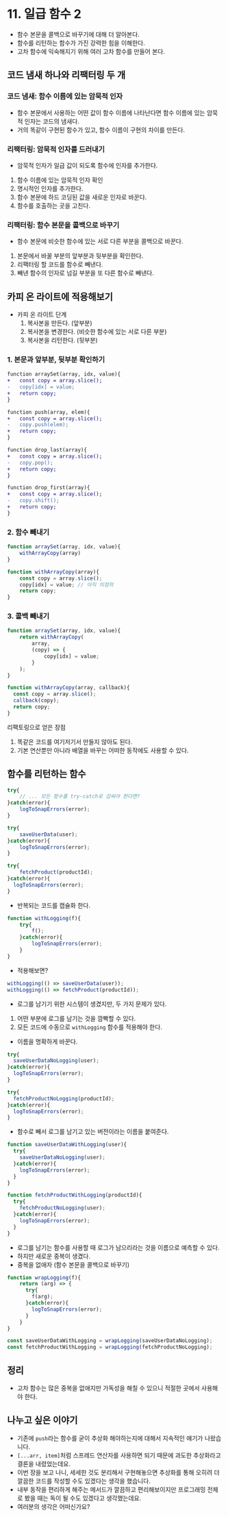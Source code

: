 # 11. 일급 함수 2

- 함수 본문을 콜백으로 바꾸기에 대해 더 알아본다.
- 함수를 리턴하는 함수가 가진 강력한 힘을 이해한다.
- 고차 함수에 익숙해지기 위해 여러 고차 함수를 만들어 본다.

## 코드 냄새 하나와 리팩터링 두 개

### 코드 냄새: 함수 이름에 있는 암묵적 인자

- 함수 본문에서 사용하는 어떤 값이 함수 이름에 나타난다면 함수 이름에 있는 암묵적 인자는 코드의 냄새다.
- 거의 똑같이 구현된 함수가 있고, 함수 이름이 구현의 차이를 만든다.

### 리팩터링: 암묵적 인자를 드러내기

- 암묵적 인자가 일급 값이 되도록 함수에 인자를 추가한다.
1. 함수 이름에 있는 암묵적 인자 확인
2. 명시적인 인자를 추가한다.
3. 함수 본문에 하드 코딩된 값을 새로운 인자로 바꾼다.
4. 함수를 호출하는 곳을 고친다.

### 리팩터링: 함수 본문을 콜백으로 바꾸기

- 함수 본문에 비슷한 함수에 있는 서로 다른 부분을 콜백으로 바꾼다.
1. 본문에서 바꿀 부분의 앞부분과 뒷부분을 확인한다.
2. 리팩터링 할 코드를 함수로 빼낸다.
3. 빼낸 함수의 인자로 넘길 부분을 또 다른 함수로 빼낸다.

## 카피 온 라이트에 적용해보기

- 카피 온 라이트 단계
  1. 복사본을 만든다. (앞부분)
  2. 복사본을 변경한다. (비슷한 함수에 있는 서로 다른 부분)
  3. 복사본을 리턴한다. (뒷부분)

### 1. 본문과 앞부분, 뒷부분 확인하기

```diff
function arraySet(array, idx, value){
+   const copy = array.slice();
-   copy[idx] = value;
+   return copy;
}

function push(array, elem){
+   const copy = array.slice();
-   copy.push(elem);
+   return copy;
}

function drop_last(array){
+   const copy = array.slice();
-   copy.pop();
+   return copy;
}

function drop_first(array){
+   const copy = array.slice();
-   copy.shift();
+   return copy;
}
```
### 2. 함수 빼내기

```js
function arraySet(array, idx, value){
    withArrayCopy(array)
}

function withArrayCopy(array){
    const copy = array.slice();
    copy[idx] = value; // 아직 미정의
    return copy;
}
```
### 3. 콜백 빼내기

```js
function arraySet(array, idx, value){
    return withArrayCopy(
        array,
        (copy) => {
            copy[idx] = value;
        }
    );
}

function withArrayCopy(array, callback){
  const copy = array.slice();
  callback(copy);
  return copy;
}
```

리팩토링으로 얻은 장점
1. 똑같은 코드를 여기저기서 만들지 않아도 된다.
2. 기본 연산뿐만 아니라 배열을 바꾸는 어떠한 동작에도 사용할 수 있다.

## 함수를 리턴하는 함수

```js
try{
    // ... 모든 함수를 try-catch로 감싸야 한다면?
}catch(error){
    logToSnapErrors(error);
}
```

```js
try{
    saveUserData(user);
}catch(error){
    logToSnapErrors(error);
}

try{
    fetchProduct(productId);
}catch(error){
  logToSnapErrors(error);
}
```

- 반복되는 코드를 캡슐화 한다.

```js
function withLogging(f){
    try{
        f();
    }catch(error){
        logToSnapErrors(error);
    }
}
```

- 적용해보면?

```js
withLogging(() => saveUserData(user));
withLogging(() => fetchProduct(productId));
```

- 로그를 남기기 위한 시스템이 생겼지만, 두 가지 문제가 있다.

1. 어떤 부분에 로그를 남기는 것을 깜빡할 수 있다.
2. 모든 코드에 수동으로 `withLogging` 함수를 적용해야 한다.

- 이름을 명확하게 바꾼다.

```js
try{
  saveUserDataNoLogging(user);
}catch(error){
  logToSnapErrors(error);
}

try{
  fetchProductNoLogging(productId);
}catch(error){
  logToSnapErrors(error);
}
```

- 함수로 빼서 로그를 남기고 있는 버전이라는 이름을 붙여준다.

```js
function saveUserDataWithLogging(user){
  try{
    saveUserDataNoLogging(user);
  }catch(error){
    logToSnapErrors(error);
  } 
}

function fetchProductWithLogging(productId){
  try{
    fetchProductNoLogging(user);
  }catch(error){
    logToSnapErrors(error);
  }
}
```

- 로그를 남기는 함수를 사용할 때 로그가 남으리라는 것을 이름으로 예측할 수 있다.
- 하지만 새로운 중복이 생겼다.
- 중복을 없애자 (함수 본문을 콜백으로 바꾸기)

```js
function wrapLogging(f){
    return (arg) => {
      try{
        f(arg);
      }catch(error){
        logToSnapErrors(error);
      }
    }
}

const saveUserDataWithLogging = wrapLogging(saveUserDataNoLogging);
const fetchProductWithLogging = wrapLogging(fetchProductNoLogging);
```

## 정리

- 고차 함수는 많은 중복을 없애지만 가독성을 해칠 수 있으니 적절한 곳에서 사용해야 한다.

## 나누고 싶은 이야기

- 기존에 `push`라는 함수를 굳이 추상화 해야하는지에 대해서 지속적인 얘기가 나왔습니다.
- `[...arr, item]`처럼 스프레드 연산자를 사용하면 되기 때문에 과도한 추상화라고 결론을 내렸었는데요.
- 이번 장을 보고 나니, 세세한 것도 분리해서 구현해놓으면 추상화를 통해 오히려 더 깔끔한 코드를 작성할 수도 있겠다는 생각을 했습니다.
- 내부 동작을 편리하게 해주는 메서드가 깔끔하고 편리해보이지만 프로그래밍 전체로 봤을 때는 독이 될 수도 있겠다고 생각했는데요.
- 여러분의 생각은 어떠신가요?
